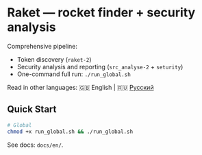 
# Raket — rocket finder + security analysis

Comprehensive pipeline:
- Token discovery (`raket-2`)
- Security analysis and reporting (`src_analyse-2` + `seturity`)
- One-command full run: `./run_global.sh`

Read in other languages: 🇬🇧 English | 🇷🇺 [Русский](README.ru.md)

## Quick Start

```bash
# Global
chmod +x run_global.sh && ./run_global.sh
```

See docs: `docs/en/`.
